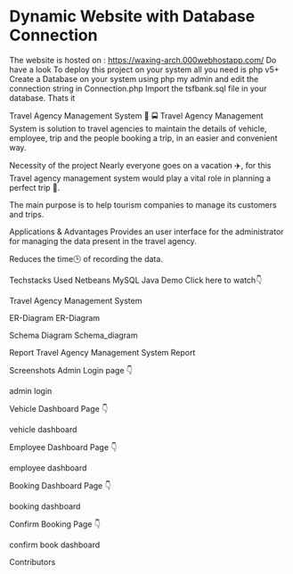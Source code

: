 # Dynamic Website with Database Connection
The website is hosted on : https://waxing-arch.000webhostapp.com/
Do have a look
To deploy this project on your system all you need is php v5+
Create a Database on your system using php my admin and edit the connection string in Connection.php
Import the tsfbank.sql file in your database.
Thats it

Travel Agency Management System 🚙 🚍
Travel Agency Management System is solution to travel agencies to maintain the details of vehicle, employee, trip and the people booking a trip, in an easier and convenient way.

Necessity of the project
Nearly everyone goes on a vacation ✈️, for this Travel agency management system would play a vital role in planning a perfect trip 💯.

The main purpose is to help tourism companies to manage its customers and trips.

Applications & Advantages
Provides an user interface for the administrator for managing the data present in the travel agency.

Reduces the time🕒 of recording the data.

Techstacks Used
Netbeans
MySQL
Java
Demo
Click here to watch👇

Travel Agency Management System

ER-Diagram
ER-Diagram

Schema Diagram
Schema_diagram

Report
Travel Agency Management System Report

Screenshots
Admin Login page 👇

admin login

Vehicle Dashboard Page 👇

vehicle dashboard

Employee Dashboard Page 👇

employee dashboard

Booking Dashboard Page 👇

booking dashboard

Confirm Booking Page 👇

confirm book dashboard

Contributors
